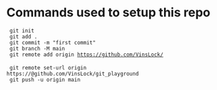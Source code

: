# Commands used to setup this repo
<code>  git init  </code> <br>
<code>  git add .  </code>  
<code>  git commit -m "first commit"  </code>  
<code>  git branch -M main  </code>  
<code>  git remote add origin https://github.com/VinsLock/<repo>  </code>  
<code>  git remote set-url origin https://<token>@github.com/VinsLock/git_playground  </code>  
<code>  git push -u origin main  </code>
